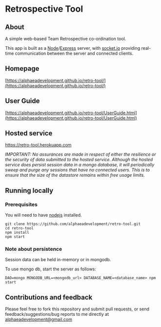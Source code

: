 # Retrospective Tool

## About
A simple web-based Team Retrospective co-ordination tool.

This app is built as a [Node](https://nodejs.org)/[Express](https://expressjs.com/) server,
with [socket.io](https://socket.io/) providing real-time communication between the server and connected clients.

## Homepage
[https://alphaeadevelopment.github.io/retro-tool/](https://alphaeadevelopment.github.io/retro-tool/)

## User Guide
[https://alphaeadevelopment.github.io/retro-tool/UserGuide.html](https://alphaeadevelopment.github.io/retro-tool/UserGuide.html)


## Hosted service

https://retro-tool.herokuapp.com

_IMPORTANT: No assurances are made in respect of either the resilience or the security of data submitted to the hosted service. Although the hosted service does persist session data in a mongo database, it will periodically sweep and purge any sessions that have no connected users. This is to ensure that the size of the datastore remains within free usage limits._

## Running locally

### Prerequisites
You will need to have [nodejs](https://nodejs.org) installed.
```
git clone https://github.com/alphaeadevelopment/retro-tool.git
cd retro-tool
npm install
npm start
```

### Note about persistence
Session data can be held in-memory or in mongodb.

To use mongo db, start the server as follows:
```
DAO=mongo MONGODB_URL=<mongodb_url> DATABASE_NAME=<database_name> npm start
```

## Contributions and feedback
Please feel free to fork this repository and submit pull requests, or send feedback/suggestions/bug reports
to me directly at [alphaeadevelopment@gmail.com](mailto:alphaeadevelopment@gmail.com?subject=retro-tool)
